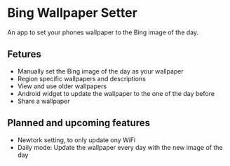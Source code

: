 # Bing Wallpaper Setter

An app to set your phones wallpaper to the Bing image of the day.

## Fetures
 - Manually set the Bing image of the day as your wallpaper
 - Region specific wallpapers and descriptions
 - View and use older wallpapers
 - Android widget to update the wallpaper to the one of the day before 
 - Share a wallpaper
 
## Planned and upcoming features
 - Newtork setting, to only update ony WiFi
 - Daily mode: Update the wallpaper every day with the new image of the day
